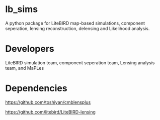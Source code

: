 # lb_sims 

A python package for LiteBIRD map-based simulations, component seperation, lensing reconstruction, delensing and Likelihood analysis.


# Developers

LiteBIRD simulation team, component seperation team, Lensing analysis team, and MaPLes

# Dependencies
https://github.com/toshiyan/cmblensplus

https://github.com/litebird/LiteBIRD-lensing

